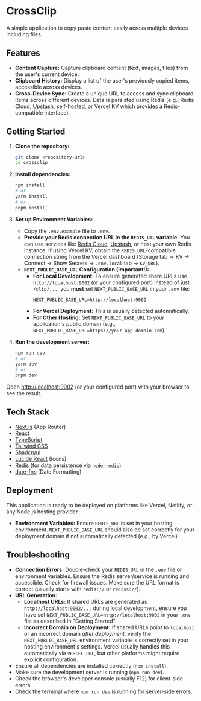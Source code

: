 
# CrossClip

A simple application to copy paste content easily across multiple devices including files.

## Features

*   **Content Capture:** Capture clipboard content (text, images, files) from the user's current device.
*   **Clipboard History:** Display a list of the user's previously copied items, accessible across devices.
*   **Cross-Device Sync:** Create a unique URL to access and sync clipboard items across different devices. Data is persisted using Redis (e.g., Redis Cloud, Upstash, self-hosted, or Vercel KV which provides a Redis-compatible interface).

## Getting Started

1.  **Clone the repository:**
    ```bash
    git clone <repository-url>
    cd crossclip
    ```

2.  **Install dependencies:**
    ```bash
    npm install
    # or
    yarn install
    # or
    pnpm install
    ```

3.  **Set up Environment Variables:**
    *   Copy the `.env.example` file to `.env`.
    *   **Provide your Redis connection URL in the `REDIS_URL` variable.** You can use services like [Redis Cloud](https://redis.com/redis-enterprise-cloud/overview/), [Upstash](https://upstash.com/), or host your own Redis instance. If using Vercel KV, obtain the `REDIS_URL`-compatible connection string from the Vercel dashboard (Storage tab -> KV -> Connect -> Show Secrets -> `.env.local` tab -> `KV_URL`).
    *   **`NEXT_PUBLIC_BASE_URL` Configuration (Important!):**
        *   **For Local Development:** To ensure generated share URLs use `http://localhost:9002` (or your configured port) instead of just `/clip/...`, you **must** set `NEXT_PUBLIC_BASE_URL` in your `.env` file:
            ```dotenv
            NEXT_PUBLIC_BASE_URL=http://localhost:9002
            ```
        *   **For Vercel Deployment:** This is usually detected automatically.
        *   **For Other Hosting:** Set `NEXT_PUBLIC_BASE_URL` to your application's public domain (e.g., `NEXT_PUBLIC_BASE_URL=https://your-app-domain.com`).

4.  **Run the development server:**
    ```bash
    npm run dev
    # or
    yarn dev
    # or
    pnpm dev
    ```

Open [http://localhost:9002](http://localhost:9002) (or your configured port) with your browser to see the result.

## Tech Stack

*   [Next.js](https://nextjs.org/) (App Router)
*   [React](https://reactjs.org/)
*   [TypeScript](https://www.typescriptlang.org/)
*   [Tailwind CSS](https://tailwindcss.com/)
*   [Shadcn/ui](https://ui.shadcn.com/)
*   [Lucide React](https://lucide.dev/) (Icons)
*   [Redis](https://redis.io/) (for data persistence via [`node-redis`](https://github.com/redis/node-redis))
*   [date-fns](https://date-fns.org/) (Date Formatting)

## Deployment

This application is ready to be deployed on platforms like Vercel, Netlify, or any Node.js hosting provider.

*   **Environment Variables:** Ensure `REDIS_URL` is set in your hosting environment. `NEXT_PUBLIC_BASE_URL` should also be set correctly for your deployment domain if not automatically detected (e.g., by Vercel).

## Troubleshooting

*   **Connection Errors:** Double-check your `REDIS_URL` in the `.env` file or environment variables. Ensure the Redis server/service is running and accessible. Check for firewall issues. Make sure the URL format is correct (usually starts with `redis://` or `rediss://`).
*   **URL Generation:**
    *   **Localhost URLs:** If shared URLs are generated as `http://localhost:9002/...` during local development, ensure you have set `NEXT_PUBLIC_BASE_URL=http://localhost:9002` in your `.env` file as described in "Getting Started".
    *   **Incorrect Domain on Deployment:** If shared URLs point to `localhost` or an incorrect domain *after deployment*, verify the `NEXT_PUBLIC_BASE_URL` environment variable is correctly set in your hosting environment's settings. Vercel usually handles this automatically via `VERCEL_URL`, but other platforms might require explicit configuration.
*   Ensure all dependencies are installed correctly (`npm install`).
*   Make sure the development server is running (`npm run dev`).
*   Check the browser's developer console (usually F12) for client-side errors.
*   Check the terminal where `npm run dev` is running for server-side errors.
```